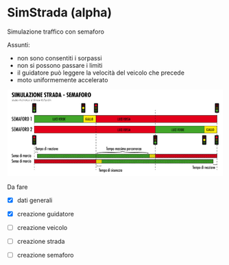 # SimStrada (alpha)
Simulazione traffico con semaforo

Assunti:
- non sono consentiti i sorpassi
- non si possono passare i limiti
- il guidatore può leggere la velocità del veicolo che precede
- moto uniformemente accelerato

![alt text](https://github.com/archistico/SimStradaC/blob/master/img/SemaforiTempi.jpg "Semaforo tempi")

Da fare
- [X] dati generali
- [X] creazione guidatore
- [ ] creazione veicolo
- [ ] creazione strada
- [ ] creazione semaforo

